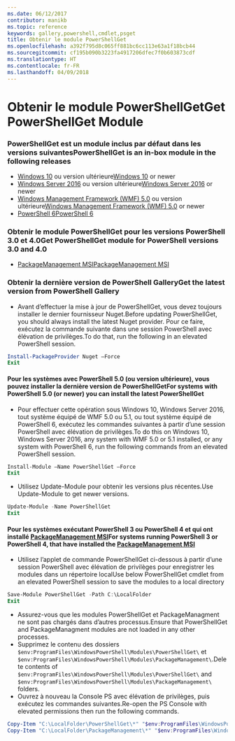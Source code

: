 ```yaml
---
ms.date: 06/12/2017
contributor: manikb
ms.topic: reference
keywords: gallery,powershell,cmdlet,psget
title: Obtenir le module PowerShellGet
ms.openlocfilehash: a392f795d8c065ff881bc6cc113e63a1f18bcb44
ms.sourcegitcommit: cf195b090b3223fa4917206dfec7f0b603873cdf
ms.translationtype: HT
ms.contentlocale: fr-FR
ms.lasthandoff: 04/09/2018
---
```

<a name="get-powershellget-module"></a><span data-ttu-id="2aa6e-103">Obtenir le module PowerShellGet</span><span class="sxs-lookup"><span data-stu-id="2aa6e-103">Get PowerShellGet Module</span></span>
========================

### <a name="powershellget-is-an-in-box-module-in-the-following-releases"></a><span data-ttu-id="2aa6e-104">PowerShellGet est un module inclus par défaut dans les versions suivantes</span><span class="sxs-lookup"><span data-stu-id="2aa6e-104">PowerShellGet is an in-box module in the following releases</span></span>
- <span data-ttu-id="2aa6e-105">[Windows 10](https://www.microsoft.com/windows/get-windows-10) ou version ultérieure</span><span class="sxs-lookup"><span data-stu-id="2aa6e-105">[Windows 10](https://www.microsoft.com/windows/get-windows-10) or newer</span></span>
- <span data-ttu-id="2aa6e-106">[Windows Server 2016](https://technet.microsoft.com/windows-server-docs/get-started/windows-server-2016) ou version ultérieure</span><span class="sxs-lookup"><span data-stu-id="2aa6e-106">[Windows Server 2016](https://technet.microsoft.com/windows-server-docs/get-started/windows-server-2016) or newer</span></span>
- <span data-ttu-id="2aa6e-107">[Windows Management Framework (WMF) 5.0](https://www.microsoft.com/download/details.aspx?id=50395) ou version ultérieure</span><span class="sxs-lookup"><span data-stu-id="2aa6e-107">[Windows Management Framework (WMF) 5.0](https://www.microsoft.com/download/details.aspx?id=50395) or newer</span></span>
- [<span data-ttu-id="2aa6e-108">PowerShell 6</span><span class="sxs-lookup"><span data-stu-id="2aa6e-108">PowerShell 6</span></span>](https://github.com/PowerShell/PowerShell/releases)

### <a name="get-powershellget-module-for-powershell-versions-30-and-40"></a><span data-ttu-id="2aa6e-109">Obtenir le module PowerShellGet pour les versions PowerShell 3.0 et 4.0</span><span class="sxs-lookup"><span data-stu-id="2aa6e-109">Get PowerShellGet module for PowerShell versions 3.0 and 4.0</span></span>
- [<span data-ttu-id="2aa6e-110">PackageManagement MSI</span><span class="sxs-lookup"><span data-stu-id="2aa6e-110">PackageManagement MSI</span></span>](http://go.microsoft.com/fwlink/?LinkID=746217&clcid=0x409)

### <a name="get-the-latest-version-from-powershell-gallery"></a><span data-ttu-id="2aa6e-111">Obtenir la dernière version de PowerShell Gallery</span><span class="sxs-lookup"><span data-stu-id="2aa6e-111">Get the latest version from PowerShell Gallery</span></span>

- <span data-ttu-id="2aa6e-112">Avant d’effectuer la mise à jour de PowerShellGet, vous devez toujours installer le dernier fournisseur Nuget.</span><span class="sxs-lookup"><span data-stu-id="2aa6e-112">Before updating PowerShellGet, you should always install the latest Nuget provider.</span></span> <span data-ttu-id="2aa6e-113">Pour ce faire, exécutez la commande suivante dans une session PowerShell avec élévation de privilèges.</span><span class="sxs-lookup"><span data-stu-id="2aa6e-113">To do that, run the following in an elevated PowerShell session.</span></span>
```powershell
Install-PackageProvider Nuget –Force
Exit
```

#### <a name="for-systems-with-powershell-50-or-newer-you-can-install-the-latest-powershellget"></a><span data-ttu-id="2aa6e-114">Pour les systèmes avec PowerShell 5.0 (ou version ultérieure), vous pouvez installer la dernière version de PowerShellGet</span><span class="sxs-lookup"><span data-stu-id="2aa6e-114">For systems with PowerShell 5.0 (or newer) you can install the latest PowerShellGet</span></span>
- <span data-ttu-id="2aa6e-115">Pour effectuer cette opération sous Windows 10, Windows Server 2016, tout système équipé de WMF 5.0 ou 5.1, ou tout système équipé de PowerShell 6, exécutez les commandes suivantes à partir d’une session PowerShell avec élévation de privilèges.</span><span class="sxs-lookup"><span data-stu-id="2aa6e-115">To do this on Windows 10, Windows Server 2016, any system with WMF 5.0 or 5.1 installed, or any system with PowerShell 6, run the following commands from an elevated PowerShell session.</span></span>
```powershell
Install-Module –Name PowerShellGet –Force
Exit
```

- <span data-ttu-id="2aa6e-116">Utilisez Update-Module pour obtenir les versions plus récentes.</span><span class="sxs-lookup"><span data-stu-id="2aa6e-116">Use Update-Module to get newer versions.</span></span>
```powershell
Update-Module -Name PowerShellGet
Exit
```

#### <a name="for-systems-running-powershell-3-or-powershell-4-that-have-installed-the-packagemanagement-msihttpgomicrosoftcomfwlinklinkid746217clcid0x409"></a><span data-ttu-id="2aa6e-117">Pour les systèmes exécutant PowerShell 3 ou PowerShell 4 et qui ont installé [PackageManagement MSI](http://go.microsoft.com/fwlink/?LinkID=746217&clcid=0x409)</span><span class="sxs-lookup"><span data-stu-id="2aa6e-117">For systems running PowerShell 3 or PowerShell 4, that have installed the [PackageManagement MSI](http://go.microsoft.com/fwlink/?LinkID=746217&clcid=0x409)</span></span>

- <span data-ttu-id="2aa6e-118">Utilisez l’applet de commande PowerShellGet ci-dessous à partir d’une session PowerShell avec élévation de privilèges pour enregistrer les modules dans un répertoire local</span><span class="sxs-lookup"><span data-stu-id="2aa6e-118">Use below PowerShellGet cmdlet from an elevated PowerShell session to save the modules to a local directory</span></span>

```powershell
Save-Module PowerShellGet -Path C:\LocalFolder
Exit
```

- <span data-ttu-id="2aa6e-119">Assurez-vous que les modules PowerShellGet et PackageManagment ne sont pas chargés dans d’autres processus.</span><span class="sxs-lookup"><span data-stu-id="2aa6e-119">Ensure that PowerShellGet and PackageManagment modules are not loaded in any other processes.</span></span>
- <span data-ttu-id="2aa6e-120">Supprimez le contenu des dossiers `$env:ProgramFiles\WindowsPowerShell\Modules\PowerShellGet\` et `$env:ProgramFiles\WindowsPowerShell\Modules\PackageManagement\`.</span><span class="sxs-lookup"><span data-stu-id="2aa6e-120">Delete contents of `$env:ProgramFiles\WindowsPowerShell\Modules\PowerShellGet\` and  `$env:ProgramFiles\WindowsPowerShell\Modules\PackageManagement\` folders.</span></span>
- <span data-ttu-id="2aa6e-121">Ouvrez à nouveau la Console PS avec élévation de privilèges, puis exécutez les commandes suivantes.</span><span class="sxs-lookup"><span data-stu-id="2aa6e-121">Re-open the PS Console with elevated permissions then run the following commands.</span></span>

```powershell
Copy-Item "C:\LocalFolder\PowerShellGet\*" "$env:ProgramFiles\WindowsPowerShell\Modules\PowerShellGet\" -Recurse -Force
Copy-Item "C:\LocalFolder\PackageManagement\*" "$env:ProgramFiles\WindowsPowerShell\Modules\PackageManagement\" -Recurse -Force
```